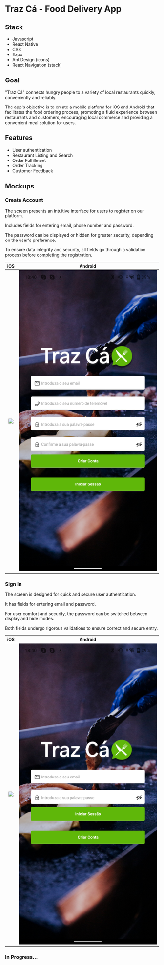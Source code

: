 # Traz Cá - Food Delivery App



## Stack
- Javascript
- React Native
- CSS
- Expo
- Ant Design (icons)
- React Navigation (stack)


## Goal
"Traz Cá" connects hungry people to a variety of local restaurants quickly, conveniently and reliably.

The app's objective is to create a mobile platform for iOS and Android that facilitates the food ordering process, promoting a fluid experience between restaurants and customers, encouraging local commerce and providing a convenient meal solution for users.


## Features
- User authentication
- Restaurant Listing and Search
- Order Fulfillment
- Order Tracking
- Customer Feedback


## Mockups
### Create Account
The screen presents an intuitive interface for users to register on our platform.

Includes fields for entering email, phone number and password.

The password can be displayed or hidden for greater security, depending on the user's preference.

To ensure data integrity and security, all fields go through a validation process before completing the registration.

iOS             |  Android
:-------------------------:|:-------------------------:
[<img src="/trazca/assets/mockupsIOS/createAccount.PNG" width="1000" />](/trazca/assets/mockupsIOS/createAccount.PNG) | [<img src="/trazca/assets/mockupsAndroid/createAccount.png" width="1000" />](/trazca/assets/mockupsAndroid/createAccount.png)


### Sign In
The screen is designed for quick and secure user authentication.

It has fields for entering email and password.

For user comfort and security, the password can be switched between display and hide modes.

Both fields undergo rigorous validations to ensure correct and secure entry.

iOS             |  Android
:-------------------------:|:-------------------------:
[<img src="/trazca/assets/mockupsIOS/login.PNG" width="1000" />](/trazca/assets/mockupsIOS/login.PNG) | [<img src="/trazca/assets/mockupsAndroid/login.png" width="1000" />](/trazca/assets/mockupsAndroid/login.png)

### In Progress...